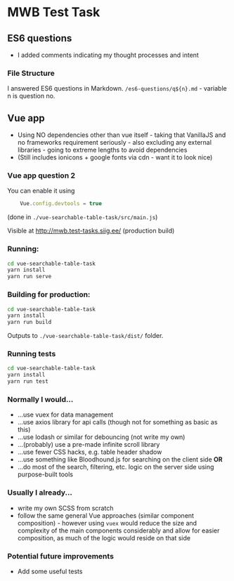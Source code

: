 # MWB Test Task

## ES6 questions
* I added comments indicating my thought processes and intent

### File Structure
I answered ES6 questions in Markdown.
`/es6-questions/q${n}.md` - variable n is question no.

## Vue app
* Using NO dependencies other than vue itself - taking that VanillaJS and no frameworks 
requirement seriously - also excluding any external libraries - going to extreme lengths
to avoid dependencies
* (Still includes ionicons + google fonts via cdn - want it to look nice)

### Vue app question 2
You can enable it using
```js
    Vue.config.devtools = true
```
(done in `./vue-searchable-table-task/src/main.js`)

Visible at http://mwb.test-tasks.siig.ee/ (production build)

### Running:
```bash
cd vue-searchable-table-task
yarn install
yarn run serve
```

### Building for production:
```bash
cd vue-searchable-table-task
yarn install
yarn run build
```
Outputs to `./vue-searchable-table-task/dist/` folder.

### Running tests
```bash
cd vue-searchable-table-task
yarn install
yarn run test
```



### Normally I would...
* ...use vuex for data management
* ...use axios library for api calls (though not for something as basic as this)
* ...use lodash or similar for debouncing (not write my own)
* ...(probably) use a pre-made infinite scroll library
* ...use fewer CSS hacks, e.g. table header shadow
* ...use something like Bloodhound.js for searching on the client side __OR__
* ...do most of the search, filtering, etc. logic on the server side using
purpose-built tools

### Usually I already...
* write my own SCSS from scratch
* follow the same general Vue approaches (similar component composition) - however using 
`vuex` would reduce the size and complexity of the main components considerably and allow
for easier composition, as much of the logic would reside on that side

### Potential future improvements
* Add some useful tests
